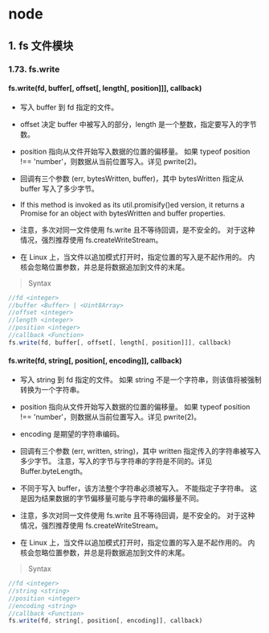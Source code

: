 # node

## 1. fs 文件模块

### 1.73. fs.write

#### fs.write(fd, buffer[, offset[, length[, position]]], callback)

- 写入 buffer 到 fd 指定的文件。

- offset 决定 buffer 中被写入的部分，length 是一个整数，指定要写入的字节数。

- position 指向从文件开始写入数据的位置的偏移量。 如果 typeof position !== 'number'，则数据从当前位置写入。详见 pwrite(2)。

- 回调有三个参数 (err, bytesWritten, buffer)，其中 bytesWritten 指定从 buffer 写入了多少字节。

- If this method is invoked as its util.promisify()ed version, it returns a Promise for an object with bytesWritten and buffer properties.

- 注意，多次对同一文件使用 fs.write 且不等待回调，是不安全的。 对于这种情况，强烈推荐使用 fs.createWriteStream。

- 在 Linux 上，当文件以追加模式打开时，指定位置的写入是不起作用的。 内核会忽略位置参数，并总是将数据追加到文件的末尾。

> Syntax

```js
//fd <integer>
//buffer <Buffer> | <Uint8Array>
//offset <integer>
//length <integer>
//position <integer>
//callback <Function>
fs.write(fd, buffer[, offset[, length[, position]]], callback)
```

#### fs.write(fd, string[, position[, encoding]], callback)

- 写入 string 到 fd 指定的文件。 如果 string 不是一个字符串，则该值将被强制转换为一个字符串。
  
- position 指向从文件开始写入数据的位置的偏移量。 如果 typeof position !== 'number'，则数据从当前位置写入。详见 pwrite(2)。
  
- encoding 是期望的字符串编码。
  
- 回调有三个参数 (err, written, string)，其中 written 指定传入的字符串被写入多少字节。 注意，写入的字节与字符串的字符是不同的。详见 Buffer.byteLength。
  
- 不同于写入 buffer，该方法整个字符串必须被写入。 不能指定子字符串。 这是因为结果数据的字节偏移量可能与字符串的偏移量不同。
  
- 注意，多次对同一文件使用 fs.write 且不等待回调，是不安全的。 对于这种情况，强烈推荐使用 fs.createWriteStream。
  
- 在 Linux 上，当文件以追加模式打开时，指定位置的写入是不起作用的。 内核会忽略位置参数，并总是将数据追加到文件的末尾。

> Syntax

```js
//fd <integer>
//string <string>
//position <integer>
//encoding <string>
//callback <Function>
fs.write(fd, string[, position[, encoding]], callback)
```
  
